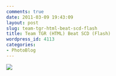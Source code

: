 ```yaml
---
comments: true
date: 2011-03-09 19:43:09
layout: post
slug: team-tgr-html-beat-scd-flash
title: Team TGR (HTML) Beat SCD (Flash)
wordpress_id: 4113
categories:
- PhotoBlog
---
```


![](http://ryanfitzer.com/main/wp-content/uploads/2011/03/photo-950x709.jpg)
